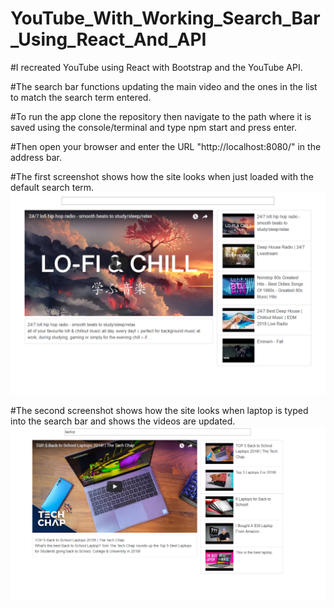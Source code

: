 # YouTube_With_Working_Search_Bar_Using_React_And_API

#I recreated YouTube using React with Bootstrap and the YouTube API.

#The search bar functions updating the main video and the ones in the list to match the search term entered.

#To run the app clone the repository then navigate to the path where it is saved using the console/terminal and type npm start and press enter.

#Then open your browser and enter the URL "http://localhost:8080/" in the address bar.

#The first screenshot shows how the site looks when just loaded with the default search term.
<img src="images/screenshot1.png">

#The second screenshot shows how the site looks when laptop is typed into the search bar and shows the videos are updated.
<img src="images/screenshot2.png">
